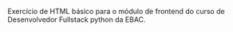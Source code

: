 Exercício de HTML básico para o módulo de frontend do curso de Desenvolvedor Fullstack python da EBAC. 
